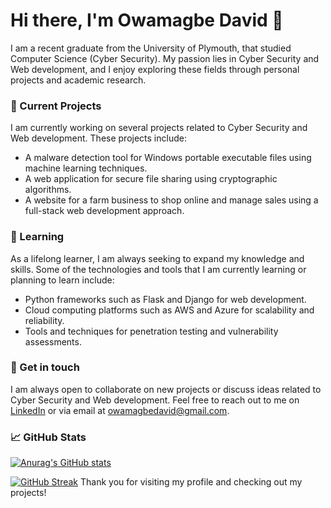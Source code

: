 
# Hi there, I'm Owamagbe David 👋
I am a recent graduate from the University of Plymouth, that studied Computer Science (Cyber Security). My passion lies in Cyber Security and Web development, and I enjoy exploring these fields through personal projects and academic research.

### 🔭 Current Projects
I am currently working on several projects related to Cyber Security and Web development. These projects include:

- A malware detection tool for Windows portable executable files using machine learning techniques.
- A web application for secure file sharing using cryptographic algorithms.
- A website for a farm business to shop online and manage sales using a full-stack web development approach.
### 🌱 Learning
As a lifelong learner, I am always seeking to expand my knowledge and skills. Some of the technologies and tools that I am currently learning or planning to learn include:

- Python frameworks such as Flask and Django for web development.
- Cloud computing platforms such as AWS and Azure for scalability and reliability.
- Tools and techniques for penetration testing and vulnerability assessments.
### 💬 Get in touch
I am always open to collaborate on new projects or discuss ideas related to Cyber Security and Web development. Feel free to reach out to me on [LinkedIn](https://www.linkedin.com/in/david-owamagbe-82a044200/) or via email at owamagbedavid@gmail.com.

### 📈 GitHub Stats
[![Anurag's GitHub stats](https://github-readme-stats.vercel.app/api?username=atuk3&count_private=true)](https://github.com/anuraghazra/github-readme-stats)

[![GitHub Streak](https://streak-stats.demolab.com/?user=Atuk3)](https://git.io/streak-stats)
Thank you for visiting my profile and checking out my projects!

